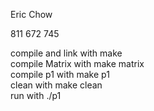 Eric Chow


811 672 745


compile and link with 		make        <br/>
compile Matrix with 		make matrix <br/>
compile p1 with 			make p1     <br/>
clean with					make clean  <br/>
run with					./p1        <br/>